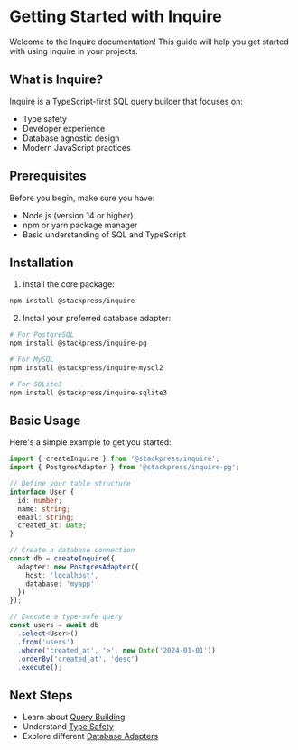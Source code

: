 # Getting Started with Inquire

Welcome to the Inquire documentation! This guide will help you get started with using Inquire in your projects.

## What is Inquire?

Inquire is a TypeScript-first SQL query builder that focuses on:

- Type safety
- Developer experience
- Database agnostic design
- Modern JavaScript practices

## Prerequisites

Before you begin, make sure you have:

- Node.js (version 14 or higher)
- npm or yarn package manager
- Basic understanding of SQL and TypeScript

## Installation

1. Install the core package:

```bash
npm install @stackpress/inquire
```

2. Install your preferred database adapter:

```bash
# For PostgreSQL
npm install @stackpress/inquire-pg

# For MySQL
npm install @stackpress/inquire-mysql2

# For SQLite3
npm install @stackpress/inquire-sqlite3
```

## Basic Usage

Here's a simple example to get you started:

```typescript
import { createInquire } from '@stackpress/inquire';
import { PostgresAdapter } from '@stackpress/inquire-pg';

// Define your table structure
interface User {
  id: number;
  name: string;
  email: string;
  created_at: Date;
}

// Create a database connection
const db = createInquire({
  adapter: new PostgresAdapter({
    host: 'localhost',
    database: 'myapp'
  })
});

// Execute a type-safe query
const users = await db
  .select<User>()
  .from('users')
  .where('created_at', '>', new Date('2024-01-01'))
  .orderBy('created_at', 'desc')
  .execute();
```

## Next Steps

- Learn about [Query Building](/guide/query-building)
- Understand [Type Safety](/guide/type-safety)
- Explore different [Database Adapters](/guide/adapters)
